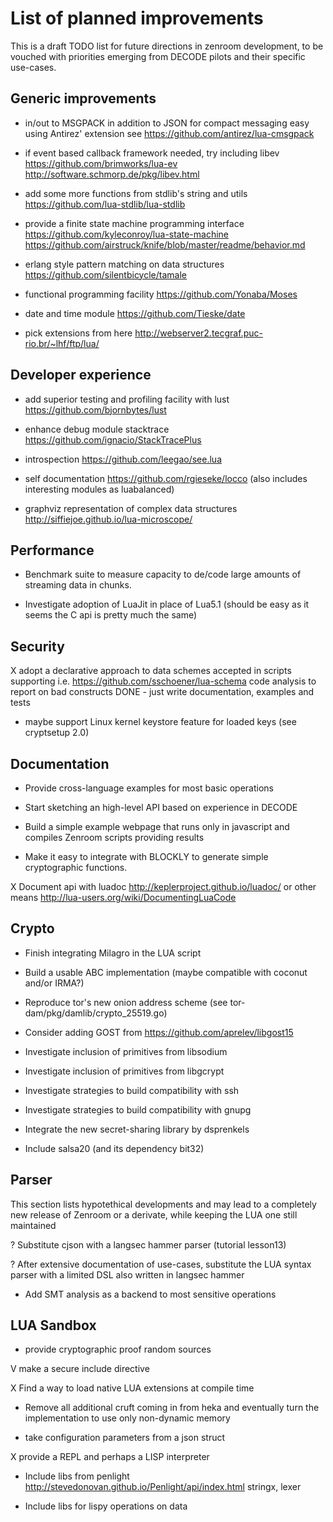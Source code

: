 # List of planned improvements

This is a draft TODO list for future directions in zenroom
development, to be vouched with priorities emerging from DECODE pilots
and their specific use-cases.


## Generic improvements

- in/out to MSGPACK in addition to JSON for compact messaging easy using
  Antirez' extension see https://github.com/antirez/lua-cmsgpack

- if event based callback framework needed, try including libev
  https://github.com/brimworks/lua-ev
  http://software.schmorp.de/pkg/libev.html

- add some more functions from stdlib's string and utils
  https://github.com/lua-stdlib/lua-stdlib

- provide a finite state machine programming interface
  https://github.com/kyleconroy/lua-state-machine
  https://github.com/airstruck/knife/blob/master/readme/behavior.md

- erlang style pattern matching on data structures
  https://github.com/silentbicycle/tamale

- functional programming facility
  https://github.com/Yonaba/Moses

- date and time module
  https://github.com/Tieske/date

- pick extensions from here
  http://webserver2.tecgraf.puc-rio.br/~lhf/ftp/lua/

## Developer experience

- add superior testing and profiling facility with lust
  https://github.com/bjornbytes/lust

- enhance debug module stacktrace
  https://github.com/ignacio/StackTracePlus

- introspection
  https://github.com/leegao/see.lua

- self documentation
  https://github.com/rgieseke/locco
  (also includes interesting modules as luabalanced)

- graphviz representation of complex data structures
  http://siffiejoe.github.io/lua-microscope/

## Performance

- Benchmark suite to measure capacity to de/code large amounts of
  streaming data in chunks.

- Investigate adoption of LuaJit in place of Lua5.1
  (should be easy as it seems the C api is pretty much the same)

## Security

X adopt a declarative approach to data schemes accepted in scripts
  supporting i.e. https://github.com/sschoener/lua-schema
  code analysis to report on bad constructs
  DONE - just write documentation, examples and tests

- maybe support Linux kernel keystore feature for loaded keys
  (see cryptsetup 2.0)

## Documentation

- Provide cross-language examples for most basic operations

- Start sketching an high-level API based on experience in DECODE

- Build a simple example webpage that runs only in javascript and
  compiles Zenroom scripts providing results

- Make it easy to integrate with BLOCKLY to generate simple
  cryptographic functions.

X Document api with luadoc http://keplerproject.github.io/luadoc/
  or other means http://lua-users.org/wiki/DocumentingLuaCode

## Crypto

- Finish integrating Milagro in the LUA script

- Build a usable ABC implementation (maybe compatible with coconut
  and/or IRMA?)

- Reproduce tor's new onion address scheme
  (see tor-dam/pkg/damlib/crypto_25519.go)

- Consider adding GOST from https://github.com/aprelev/libgost15

- Investigate inclusion of primitives from libsodium

- Investigate inclusion of primitives from libgcrypt

- Investigate strategies to build compatibility with ssh

- Investigate strategies to build compatibility with gnupg

- Integrate the new secret-sharing library by dsprenkels

- Include salsa20 (and its dependency bit32)

## Parser

This section lists hypotethical developments and may lead to a
completely new release of Zenroom or a derivate, while keeping the LUA
one still maintained

? Substitute cjson with a langsec hammer parser (tutorial lesson13)

? After extensive documentation of use-cases, substitute the LUA
  syntax parser with a limited DSL also written in langsec hammer

- Add SMT analysis as a backend to most sensitive operations

## LUA Sandbox

- provide cryptographic proof random sources

V make a secure include directive

X Find a way to load native LUA extensions at compile time

- Remove all additional cruft coming in from heka and eventually turn
  the implementation to use only non-dynamic memory

- take configuration parameters from a json struct

X provide a REPL and perhaps a LISP interpreter

- Include libs from penlight
  http://stevedonovan.github.io/Penlight/api/index.html stringx, lexer

- Include libs for lispy operations on data

